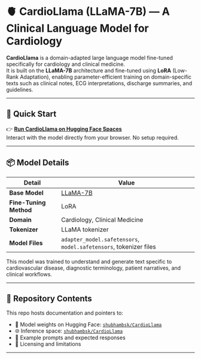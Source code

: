 # 🫀 CardioLlama (LLaMA-7B) — A Clinical Language Model for Cardiology

**CardioLlama** is a domain-adapted large language model fine-tuned specifically for cardiology and clinical medicine.  
It is built on the **LLaMA-7B** architecture and fine-tuned using **LoRA** (Low-Rank Adaptation), enabling parameter-efficient training on domain-specific texts such as clinical notes, ECG interpretations, discharge summaries, and guidelines.

---

## 🚀 Quick Start

👉 **[Run CardioLlama on Hugging Face Spaces](https://huggingface.co/spaces/shubhambsk/CardioLlama)**  
Interact with the model directly from your browser. No setup required.

---

## 📦 Model Details

| Detail | Value |
|--------|-------|
| **Base Model** | [LLaMA-7B](https://ai.meta.com/research/publications/llama-open-and-efficient-foundation-language-models/) |
| **Fine-Tuning Method** | LoRA |
| **Domain** | Cardiology, Clinical Medicine |
| **Tokenizer** | LLaMA tokenizer |
| **Model Files** | `adapter_model.safetensors`, `model.safetensors`, tokenizer files |

This model was trained to understand and generate text specific to cardiovascular disease, diagnostic terminology, patient narratives, and clinical workflows.

---

## 📁 Repository Contents

This repo hosts documentation and pointers to:

- 🔗 Model weights on Hugging Face: [`shubhambsk/CardioLlama`](https://huggingface.co/shubhambsk/CardioLlama)
- 🌐 Inference space: [`shubhambsk/CardioLlama`](https://huggingface.co/spaces/shubhambsk/CardioLlama)
- 🧾 Example prompts and expected responses
- 📜 Licensing and limitations

---

